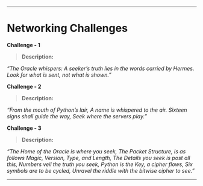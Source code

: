 ------------------------
# **Networking Challenges**

**Challenge - 1**
> **Description:**

_“The Oracle whispers: A seeker’s truth lies in the words carried by Hermes. Look for what is sent, not what is shown.”_

**Challenge - 2**
> **Description:**

_“From the mouth of Python’s lair, A name is whispered to the air. Sixteen signs shall guide the way, Seek where the servers play.”_

**Challenge - 3**
> **Description:**

_“The Home of the Oracle is where you seek,
The Packet Structure, is as follows
Magic, Version, Type, and Length,
The Details you seek is post all this,
Numbers veil the truth you seek,
Python is the Key, a cipher flows,
Six symbols are to be cycled,
Unravel the riddle with the bitwise cipher to see.”_

------------------------